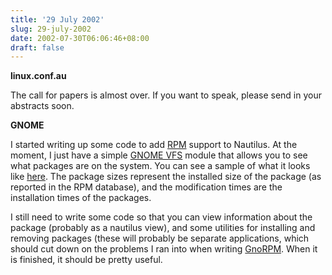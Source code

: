 ```yaml
---
title: '29 July 2002'
slug: 29-july-2002
date: 2002-07-30T06:06:46+08:00
draft: false
---
```


**linux.conf.au**

The call for papers is almost over. If you want to speak, please send in
your abstracts soon.

**GNOME**

I started writing up some code to add [RPM](http://www.rpm.org/) support
to Nautilus. At the moment, I just have a simple [GNOME
VFS](http://www.advogato.org/proj/GNOME%20VFS/) module that allows you
to see what packages are on the system. You can see a sample of what it
looks like
[here](http://www.daa.com.au/~james/images/nautilus-rpm/rpmdb-vfs-2.png).
The package sizes represent the installed size of the package (as
reported in the RPM database), and the modification times are the
installation times of the packages.

I still need to write some code so that you can view information about
the package (probably as a nautilus view), and some utilities for
installing and removing packages (these will probably be separate
applications, which should cut down on the problems I ran into when
writing [GnoRPM](http://www.advogato.org/proj/GnoRPM/). When it is
finished, it should be pretty useful.
